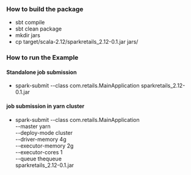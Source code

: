 ### How to build the package
- sbt compile
- sbt clean package
- mkdir jars
- cp target/scala-2.12/sparkretails_2.12-0.1.jar jars/

### How to run the Example

#### Standalone job submission
* spark-submit --class com.retails.MainApplication sparkretails_2.12-0.1.jar

####  job submission in yarn cluster
* spark-submit --class com.retails.MainApplication \
    --master yarn \
    --deploy-mode cluster \
    --driver-memory 4g \
    --executor-memory 2g \
    --executor-cores 1 \
    --queue thequeue \
    sparkretails_2.12-0.1.jar

